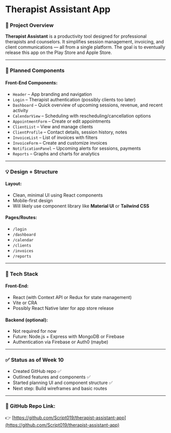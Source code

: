 # Therapist Assistant App

### 🎯 Project Overview
**Therapist Assistant** is a productivity tool designed for professional therapists and counselors. It simplifies session management, invoicing, and client communications — all from a single platform. The goal is to eventually release this app on the Play Store and Apple Store.

---

### 🧩 Planned Components

#### Front-End Components:
- `Header` – App branding and navigation
- `Login` – Therapist authentication (possibly clients too later)
- `Dashboard` – Quick overview of upcoming sessions, revenue, and recent activity
- `CalendarView` – Scheduling with rescheduling/cancellation options
- `AppointmentForm` – Create or edit appointments
- `ClientList` – View and manage clients
- `ClientProfile` – Contact details, session history, notes
- `InvoiceList` – List of invoices with filters
- `InvoiceForm` – Create and customize invoices
- `NotificationPanel` – Upcoming alerts for sessions, payments
- `Reports` – Graphs and charts for analytics

---

### 💡 Design + Structure

#### Layout:
- Clean, minimal UI using React components
- Mobile-first design
- Will likely use component library like **Material UI** or **Tailwind CSS**

#### Pages/Routes:
- `/login`
- `/dashboard`
- `/calendar`
- `/clients`
- `/invoices`
- `/reports`

---

### 🔧 Tech Stack

#### Front-End:
- React (with Context API or Redux for state management)
- Vite or CRA
- Possibly React Native later for app store release

#### Backend (optional):
- Not required for now
- Future: Node.js + Express with MongoDB or Firebase
- Authentication via Firebase or Auth0 (maybe)

---

### ✅ Status as of Week 10

- Created GitHub repo ✅
- Outlined features and components ✅
- Started planning UI and component structure ✅
- Next step: Build wireframes and basic routes

---

### 🔗 GitHub Repo Link:
👉 [https://github.com/Script019/therapist-assistant-app](https://github.com/Script019/therapist-assistant-app)
